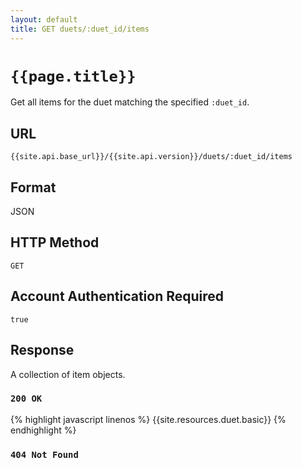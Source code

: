 ```yaml
---
layout: default
title: GET duets/:duet_id/items
---
```

# `{{page.title}}`

Get all items for the duet matching the specified `:duet_id`.

## URL

`{{site.api.base_url}}/{{site.api.version}}/duets/:duet_id/items`

## Format

JSON

## HTTP Method

`GET`

## Account Authentication Required

`true`

## Response

A collection of item objects.

### `200 OK`

{% highlight javascript linenos %}
{{site.resources.duet.basic}}
{% endhighlight %}

### `404 Not Found`
